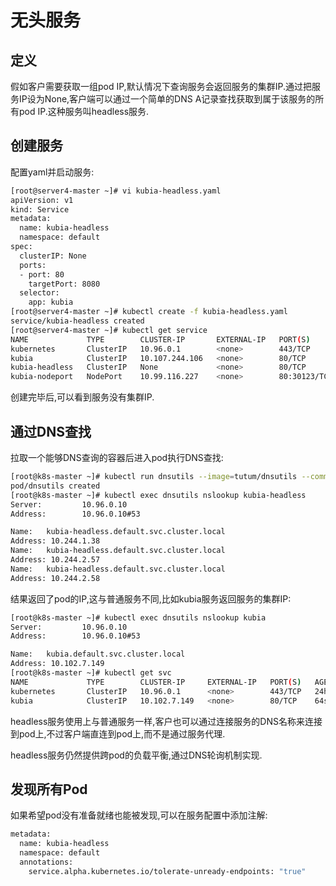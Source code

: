 # 无头服务

## 定义

假如客户需要获取一组pod IP,默认情况下查询服务会返回服务的集群IP.通过把服务IP设为None,客户端可以通过一个简单的DNS A记录查找获取到属于该服务的所有pod IP.这种服务叫headless服务.



## 创建服务

配置yaml并启动服务:

```sh
[root@server4-master ~]# vi kubia-headless.yaml
apiVersion: v1
kind: Service
metadata:
  name: kubia-headless
  namespace: default
spec:
  clusterIP: None
  ports:
  - port: 80
    targetPort: 8080
  selector:
    app: kubia
[root@server4-master ~]# kubectl create -f kubia-headless.yaml 
service/kubia-headless created
[root@server4-master ~]# kubectl get service
NAME             TYPE        CLUSTER-IP       EXTERNAL-IP   PORT(S)        AGE
kubernetes       ClusterIP   10.96.0.1        <none>        443/TCP        130d
kubia            ClusterIP   10.107.244.106   <none>        80/TCP         3h43m
kubia-headless   ClusterIP   None             <none>        80/TCP         3s
kubia-nodeport   NodePort    10.99.116.227    <none>        80:30123/TCP   148m
```

创建完毕后,可以看到服务没有集群IP.



## 通过DNS查找

拉取一个能够DNS查询的容器后进入pod执行DNS查找:

```sh
[root@k8s-master ~]# kubectl run dnsutils --image=tutum/dnsutils --command -- sleep infinity
pod/dnsutils created
[root@k8s-master ~]# kubectl exec dnsutils nslookup kubia-headless
Server:         10.96.0.10
Address:        10.96.0.10#53

Name:   kubia-headless.default.svc.cluster.local
Address: 10.244.1.38
Name:   kubia-headless.default.svc.cluster.local
Address: 10.244.2.57
Name:   kubia-headless.default.svc.cluster.local
Address: 10.244.2.58
```

结果返回了pod的IP,这与普通服务不同,比如kubia服务返回服务的集群IP:

```sh
[root@k8s-master ~]# kubectl exec dnsutils nslookup kubia
Server:         10.96.0.10
Address:        10.96.0.10#53

Name:   kubia.default.svc.cluster.local
Address: 10.102.7.149
[root@k8s-master ~]# kubectl get svc
NAME             TYPE        CLUSTER-IP     EXTERNAL-IP   PORT(S)   AGE
kubernetes       ClusterIP   10.96.0.1      <none>        443/TCP   24h
kubia            ClusterIP   10.102.7.149   <none>        80/TCP    64s
```

headless服务使用上与普通服务一样,客户也可以通过连接服务的DNS名称来连接到pod上,不过客户端直连到pod上,而不是通过服务代理.

headless服务仍然提供跨pod的负载平衡,通过DNS轮询机制实现.



## 发现所有Pod

如果希望pod没有准备就绪也能被发现,可以在服务配置中添加注解:

```sh
metadata:
  name: kubia-headless
  namespace: default
  annotations:
    service.alpha.kubernetes.io/tolerate-unready-endpoints: "true"
```

